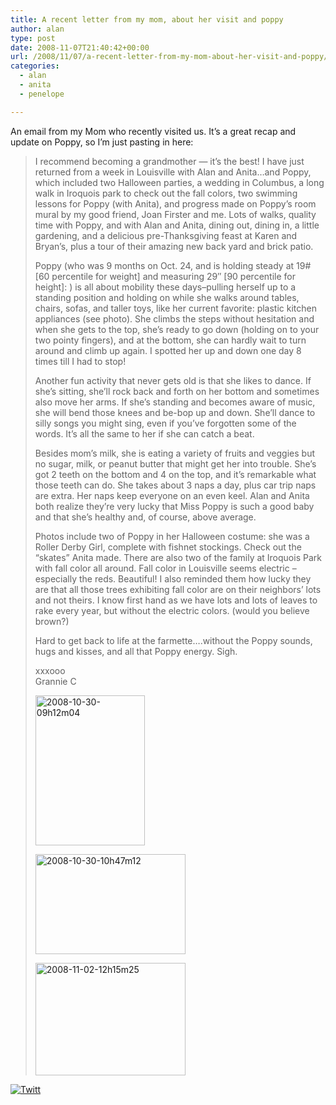 ```yaml
---
title: A recent letter from my mom, about her visit and poppy
author: alan
type: post
date: 2008-11-07T21:40:42+00:00
url: /2008/11/07/a-recent-letter-from-my-mom-about-her-visit-and-poppy/
categories:
  - alan
  - anita
  - penelope

---
```

An email from my Mom who recently visited us. It&#8217;s a great recap and update on Poppy, so I&#8217;m just pasting in here:

> I recommend becoming a grandmother &#8212; it&#8217;s the best! I have just returned from a week in Louisville with Alan and Anita&#8230;and Poppy, which included two Halloween parties, a wedding in Columbus, a long walk in Iroquois park to check out the fall colors, two swimming lessons for Poppy (with Anita), and progress made on Poppy&#8217;s room mural by my good friend, Joan Firster and me. Lots of walks, quality time with Poppy, and with Alan and Anita, dining out, dining in, a little gardening, and a delicious pre-Thanksgiving feast at Karen and Bryan&#8217;s, plus a tour of their amazing new back yard and brick patio.
> 
> Poppy (who was 9 months on Oct. 24, and is holding steady at 19# [60 percentile for weight] and measuring 29&#8243; [90 percentile for height]: ) is all about mobility these days&#8211;pulling herself up to a standing position and holding on while she walks around tables, chairs, sofas, and taller toys, like her current favorite: plastic kitchen appliances (see photo). She climbs the steps without hesitation and when she gets to the top, she&#8217;s ready to go down (holding on to your two pointy fingers), and at the bottom, she can hardly wait to turn around and climb up again. I spotted her up and down one day 8 times till I had to stop! 
> 
> Another fun activity that never gets old is that she likes to dance. If she&#8217;s sitting, she&#8217;ll rock back and forth on her bottom and sometimes also move her arms. If she&#8217;s standing and becomes aware of music, she will bend those knees and be-bop up and down. She&#8217;ll dance to silly songs you might sing, even if you&#8217;ve forgotten some of the words. It&#8217;s all the same to her if she can catch a beat.
> 
> Besides mom&#8217;s milk, she is eating a variety of fruits and veggies but no sugar, milk, or peanut butter that might get her into trouble. She&#8217;s got 2 teeth on the bottom and 4 on the top, and it&#8217;s remarkable what those teeth can do. She takes about 3 naps a day, plus car trip naps are extra. Her naps keep everyone on an even keel. Alan and Anita both realize they&#8217;re very lucky that Miss Poppy is such a good baby and that she&#8217;s healthy and, of course, above average.
> 
> Photos include two of Poppy in her Halloween costume: she was a Roller Derby Girl, complete with fishnet stockings. Check out the &#8220;skates&#8221; Anita made. There are also two of the family at Iroquois Park with fall color all around. Fall color in Louisville seems electric &#8211;especially the reds. Beautiful! I also reminded them how lucky they are that all those trees exhibiting fall color are on their neighbors&#8217; lots and not theirs. I know first hand as we have lots and lots of leaves to rake every year, but without the electric colors. (would you believe brown?)
> 
> Hard to get back to life at the farmette&#8230;.without the Poppy sounds, hugs and kisses, and all that Poppy energy. Sigh.
> 
> xxxooo  
> Grannie C
> 
> <p class="Photo">
>   <span class="photo_container pc_m"><a href="http://www.flickr.com/photos/zeroasterisk/3010604751/" title="2008-10-30-09h12m04"><img src="http://farm4.static.flickr.com/3252/3010604751_988fa3fa62_m.jpg" alt="2008-10-30-09h12m04" class="pc_img" height="240" width="175" /></a></span>
> </p>
> 
> <p class="Photo">
>   <span class="photo_container pc_m"><a href="http://www.flickr.com/photos/zeroasterisk/3011441960/" title="2008-10-30-10h47m12"><img src="http://farm4.static.flickr.com/3028/3011441960_64412c203b_m.jpg" alt="2008-10-30-10h47m12" class="pc_img" height="160" width="240" /></a></span>
> </p>
> 
> <p class="Photo">
>   <span class="photo_container pc_m"><a href="http://www.flickr.com/photos/zeroasterisk/3010605417/" title="2008-11-02-12h15m25"><img src="http://farm4.static.flickr.com/3137/3010605417_f68190ece0_m.jpg" alt="2008-11-02-12h15m25" class="pc_img" height="180" width="240" /></a></span>
> </p>
> 
> <p class="Photo">
>   <span class="photo_container pc_m"></span>
> </p>
> 
> <p class="Photo">
>   <p>
>
>   </p></blockquote> 
>   
>   <blockquote>
>
>   </blockquote>
>   
>   <div class="twttr_button">
>     <a href="http://twitter.com/share?url=https://zeroasterisk.com/2008/11/07/a-recent-letter-from-my-mom-about-her-visit-and-poppy/&text=A+recent+letter+from+my+mom%2C+about+her+visit+and+poppy" target="_blank" title="Click here if you like this article."> <img src="http://zeroasterisk.com/wp-content/plugins/twitter-plugin/images/twitt.gif" alt="Twitt" /> </a>
>   </div>